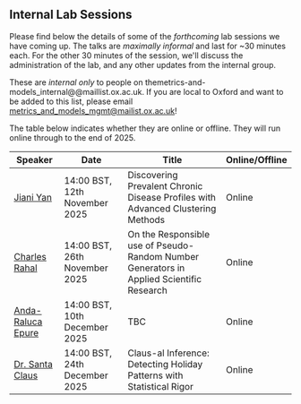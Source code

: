 ## Internal Lab Sessions

Please find below the details of some of the *forthcoming* lab sessions we have coming up. The talks are _maximally informal_ and last for ~30 minutes each. For the other 30 minutes of the session, we'll discuss the administration of the lab, and any other updates from the internal group.

These are _internal only_ to people on themetrics-and-models_internal@@maillist.ox.ac.uk. If you are local to Oxford and want to be added to this list, please email metrics_and_models_mgmt@mailist.ox.ac.uk!

The table below indicates whether they are online or offline. They will run online through to the end of 2025.

<div style="text-align: center;">
<table style="margin-left: auto; margin-right: auto;">
  <thead>
    <tr>
      <th>Speaker</th>
      <th>Date</th>
      <th>Title</th>
      <th>Online/Offline</th>
    </tr>
  </thead>
  <tbody>
    <tr>
      <td><a href="https://vallerrr.github.io/" target="_blank" rel="noopener noreferrer">Jiani Yan</a></td>
      <td>14:00 BST, 12th November 2025</td>
      <td>Discovering Prevalent Chronic Disease Profiles with Advanced Clustering Methods</td>
      <td> Online </td>
    </tr>
    <tr>
      <td><a href="https://crahal.com/" target="_blank" rel="noopener noreferrer">Charles Rahal</a></td>
      <td>14:00 BST, 26th November 2025</td>
      <td>On the Responsible use of Pseudo-Random Number Generators in Applied Scientific Research</td>
      <td> Online </td>
    </tr> 
    <tr>
      <td><a href="https://www.exeter.ox.ac.uk/exeter-to-celebrate-women-in-stem/anda-raluca-epure1/" target="_blank" rel="noopener noreferrer">Anda-Raluca Epure</a></td>
      <td>14:00 BST, 10th December 2025</td>
      <td>TBC</td>
      <td> Online </td>
    </tr>
    <tr>
      <td><a href="https://en.wikipedia.org/wiki/Santa_Claus" target="_blank" rel="noopener noreferrer">Dr. Santa Claus</a></td>
      <td>14:00 BST, 24th December 2025</td>
      <td>Claus-al Inference: Detecting Holiday Patterns with Statistical Rigor</td>
      <td> Online </td>
    </tr> 
    <tr>
  </tbody>
</table>
</div>
